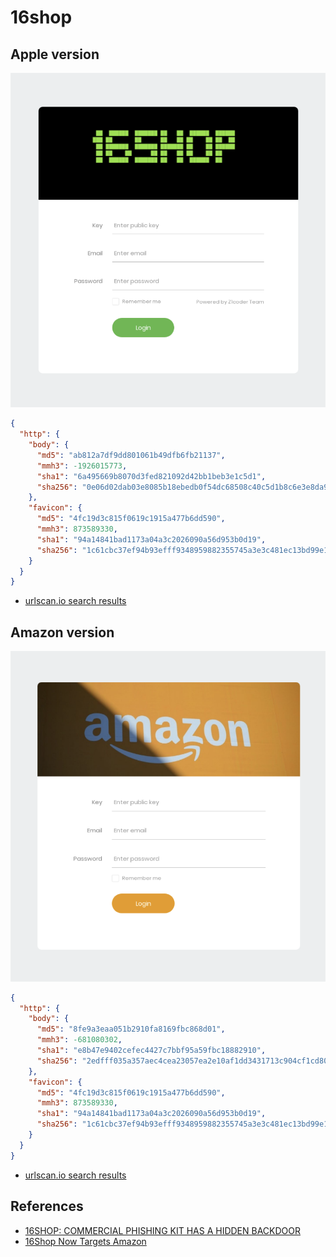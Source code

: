 # 16shop

## Apple version

![img](./apple.png)

```json
{
  "http": {
    "body": {
      "md5": "ab812a7df9dd801061b49dfb6fb21137",
      "mmh3": -1926015773,
      "sha1": "6a495669b8070d3fed821092d42bb1beb3e1c5d1",
      "sha256": "0e06d02dab03e8085b18ebedb0f54dc68508c40c5d1b8c6e3e8da98e3d3b6649"
    },
    "favicon": {
      "md5": "4fc19d3c815f0619c1915a477b6dd590",
      "mmh3": 873589330,
      "sha1": "94a14841bad1173a04a3c2026090a56d953b0d19",
      "sha256": "1c61cbc37ef94b93efff9348959882355745a3e3c481ec13bd99e114baa715a0"
    }
  }
}
```

- [urlscan.io search results](https://urlscan.io/search/#hash%3A0e06d02dab03e8085b18ebedb0f54dc68508c40c5d1b8c6e3e8da98e3d3b6649)

## Amazon version

![img](./amazon.png)

```json
{
  "http": {
    "body": {
      "md5": "8fe9a3eaa051b2910fa8169fbc868d01",
      "mmh3": -681080302,
      "sha1": "e8b47e9402cefec4427c7bbf95a59fbc18882910",
      "sha256": "2edfff035a357aec4cea23057ea2e10af1dd3431713c904cf1cd804640bd2965"
    },
    "favicon": {
      "md5": "4fc19d3c815f0619c1915a477b6dd590",
      "mmh3": 873589330,
      "sha1": "94a14841bad1173a04a3c2026090a56d953b0d19",
      "sha256": "1c61cbc37ef94b93efff9348959882355745a3e3c481ec13bd99e114baa715a0"
    }
  }
}
```

- [urlscan.io search results](https://urlscan.io/search/#hash%3A2edfff035a357aec4cea23057ea2e10af1dd3431713c904cf1cd804640bd2965)

## References

- [16SHOP: COMMERCIAL PHISHING KIT HAS A HIDDEN BACKDOOR](https://blogs.akamai.com/sitr/2019/05/16shop-commercial-phishing-kit-has-a-hidden-backdoor.html)
- [16Shop Now Targets Amazon](https://www.mcafee.com/blogs/other-blogs/other-blogs/mcafee-labs/16shop-now-targets-amazon/)
